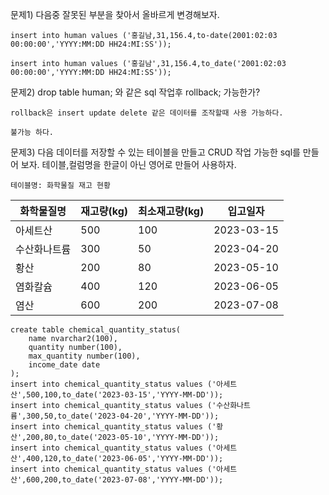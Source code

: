 문제1) 다음중 잘못된 부분을 찾아서 올바르게 변경해보자.
```
insert into human values ('홍길남,31,156.4,to-date(2001:02:03 00:00:00','YYYY:MM:DD HH24:MI:SS'));
```
```
insert into human values ('홍길남',31,156.4,to_date('2001:02:03 00:00:00','YYYY:MM:DD HH24:MI:SS'));
```
문제2) drop table human; 와 같은 sql 작업후 rollback; 가능한가?
```
rollback은 insert update delete 같은 데이터를 조작할때 사용 가능하다.
```
```
불가능 하다.
```
문제3) 다음 데이터를 저장할 수 있는 테이블을 만들고 CRUD 작업 가능한 sql를 만들어 보자. 테이블,컬럼명을 한글이 아닌 영어로 만들어 사용하자.
```
테이블명: 화학물질 재고 현황
```
|화학물질명|재고량(kg)|최소재고량(kg)|입고일자|
|---|---|---|---|
|아세트산|500|100|2023-03-15|
|수산화나트륨|300|50|2023-04-20|
|황산|200|80|2023-05-10|
|염화칼슘|400|120|2023-06-05|
|염산|600|200|2023-07-08|
```
create table chemical_quantity_status(
    name nvarchar2(100),
    quantity number(100),
    max_quantity number(100),
    income_date date
);
insert into chemical_quantity_status values ('아세트산',500,100,to_date('2023-03-15','YYYY-MM-DD'));
insert into chemical_quantity_status values ('수산화나트륨',300,50,to_date('2023-04-20','YYYY-MM-DD'));
insert into chemical_quantity_status values ('황산',200,80,to_date('2023-05-10','YYYY-MM-DD'));
insert into chemical_quantity_status values ('아세트산',400,120,to_date('2023-06-05','YYYY-MM-DD'));
insert into chemical_quantity_status values ('아세트산',600,200,to_date('2023-07-08','YYYY-MM-DD'));
```

